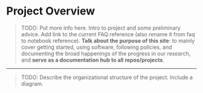 # Project Overview

> TODO: Put more info here. Intro to project and some preliminary advice. Add link to the current FAQ reference (also rename it from faq to notebook reference). **Talk about the purpose of this site**: to mainly cover getting started, using software, following policies, and documenting the broad happenings of the progress in our research, and **serve as a documentation hub to all repos/projects**.
---
> TODO: Describe the organizational structure of the project. Include a diagram.
